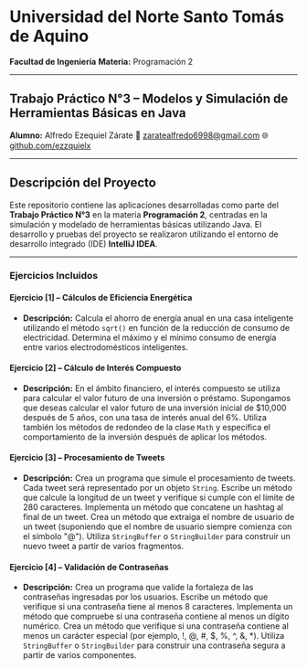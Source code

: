 # Universidad del Norte Santo Tomás de Aquino

**Facultad de Ingeniería**
**Materia:** Programación 2

---

## Trabajo Práctico N°3 – Modelos y Simulación de Herramientas Básicas en Java

**Alumno:** Alfredo Ezequiel Zárate
📧 [zaratealfredo6998@gmail.com](mailto:zaratealfredo6998@gmail.com)
🌐 [github.com/ezzquielx](https://github.com/ezzquielx)

---

## Descripción del Proyecto

Este repositorio contiene las aplicaciones desarrolladas como parte del **Trabajo Práctico N°3** en la materia **Programación 2**, centradas en la simulación y modelado de herramientas básicas utilizando Java.
El desarrollo y pruebas del proyecto se realizaron utilizando el entorno de desarrollo integrado (IDE) **IntelliJ IDEA**.

---

### Ejercicios Incluidos

#### **Ejercicio \[1] – Cálculos de Eficiencia Energética**

* **Descripción:** Calcula el ahorro de energía anual en una casa inteligente utilizando el método `sqrt()` en función de la reducción de consumo de electricidad. Determina el máximo y el mínimo consumo de energía entre varios electrodomésticos inteligentes.

#### **Ejercicio \[2] – Cálculo de Interés Compuesto**

* **Descripción:** En el ámbito financiero, el interés compuesto se utiliza para calcular el valor futuro de una inversión o préstamo. Supongamos que deseas calcular el valor futuro de una inversión inicial de \$10,000 después de 5 años, con una tasa de interés anual del 6%. Utiliza también los métodos de redondeo de la clase `Math` y especifica el comportamiento de la inversión después de aplicar los métodos.

#### **Ejercicio \[3] – Procesamiento de Tweets**

* **Descripción:** Crea un programa que simule el procesamiento de tweets. Cada tweet será representado por un objeto `String`. Escribe un método que calcule la longitud de un tweet y verifique si cumple con el límite de 280 caracteres. Implementa un método que concatene un hashtag al final de un tweet. Crea un método que extraiga el nombre de usuario de un tweet (suponiendo que el nombre de usuario siempre comienza con el símbolo "@"). Utiliza `StringBuffer` o `StringBuilder` para construir un nuevo tweet a partir de varios fragmentos.

#### **Ejercicio \[4] – Validación de Contraseñas**

* **Descripción:** Crea un programa que valide la fortaleza de las contraseñas ingresadas por los usuarios. Escribe un método que verifique si una contraseña tiene al menos 8 caracteres. Implementa un método que compruebe si una contraseña contiene al menos un dígito numérico. Crea un método que verifique si una contraseña contiene al menos un carácter especial (por ejemplo, !, @, #, \$, %, ^, &, \*). Utiliza `StringBuffer` o `StringBuilder` para construir una contraseña segura a partir de varios componentes.
